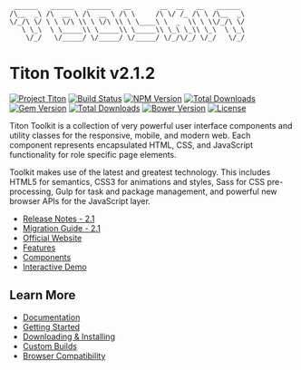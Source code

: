 ```
 ______   ______   ______   __       __  __   __   ______
/\__  _\ /\  __ \ /\  __ \ /\ \     /\ \/ /_ /\ \ /\__  _\
\/_/\ \/ \ \ \/\ \\ \ \/\ \\ \ \____\ \  _  \\ \ \\/_/\ \/
   \ \_\  \ \_____\\ \_____\\ \_____\\ \_\ \_\\ \_\  \ \_\
    \/_/   \/_____/ \/_____/ \/_____/ \/_/\/_/ \/_/   \/_/
```

# Titon Toolkit v2.1.2 #
[![Project Titon](https://img.shields.io/badge/project-titon-82667d.svg?style=flat)](http://titon.io)
[![Build Status](https://img.shields.io/travis/titon/toolkit.svg?style=flat)](https://travis-ci.org/titon/toolkit)
[![NPM Version](https://img.shields.io/npm/v/titon-toolkit.svg?style=flat)](https://npmjs.com/package/titon-toolkit)
[![Total Downloads](https://img.shields.io/npm/dm/titon-toolkit.svg?style=flat)](https://npmjs.com/package/titon-toolkit)
[![Gem Version](https://img.shields.io/gem/v/titon-toolkit.svg?style=flat)](https://rubygems.org/gems/titon-toolkit)
[![Total Downloads](https://img.shields.io/gem/dt/titon-toolkit.svg?style=flat)](https://rubygems.org/gems/titon-toolkit)
[![Bower Version](https://img.shields.io/bower/v/toolkit.svg?style=flat)](http://bower.io/search/?q=toolkit)
[![License](https://img.shields.io/packagist/l/titon/toolkit.svg?style=flat)](https://github.com/titon/toolkit/blob/master/license.md)

Titon Toolkit is a collection of very powerful user interface components and utility classes
for the responsive, mobile, and modern web. Each component represents encapsulated HTML, CSS,
and JavaScript functionality for role specific page elements.

Toolkit makes use of the latest and greatest technology. This includes HTML5 for semantics,
CSS3 for animations and styles, Sass for CSS pre-processing, Gulp for task and package management,
and powerful new browser APIs for the JavaScript layer.

* [Release Notes - 2.1](https://github.com/titon/toolkit/blob/master/docs/en/releases/2.1.md)
* [Migration Guide - 2.1](https://github.com/titon/toolkit/blob/master/docs/en/migrations/2.1.md)
* [Official Website](http://titon.io/toolkit)
* [Features](http://titon.io/toolkit#features)
* [Components](http://titon.io/toolkit#components)
* [Interactive Demo](http://demo.titon.io/)

## Learn More ##

* [Documentation](https://github.com/titon/toolkit/tree/master/docs/en)
* [Getting Started](https://github.com/titon/toolkit/blob/master/docs/en/setup/getting-started.md)
* [Downloading & Installing](https://github.com/titon/toolkit/blob/master/docs/en/setup/installing.md)
* [Custom Builds](https://github.com/titon/toolkit/blob/master/docs/en/setup/custom-builds.md)
* [Browser Compatibility](https://github.com/titon/toolkit/blob/master/docs/en/support/compatibility.md)

